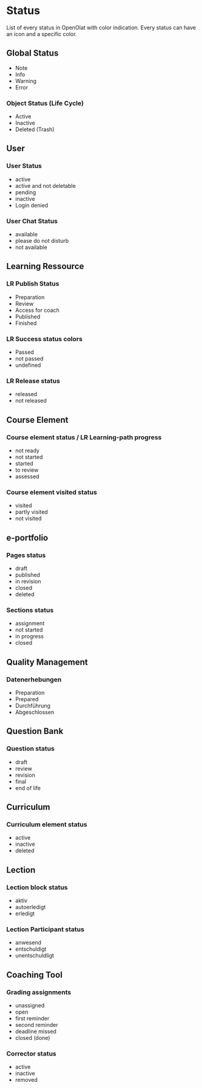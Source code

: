 # Status

List of every status in OpenOlat with color indication. Every status can have an icon and a specific color.

## Global Status

* Note
* Info
* Warning
* Error

### Object Status (Life Cycle)

* Active
* Inactive
* Deleted (Trash)

## User

### User Status

* active
* active and not deletable
* pending
* inactive
* Login denied

### User Chat Status

* available
* please do not disturb
* not available

## Learning Ressource

### LR Publish Status

* Preparation
* Review
* Access for coach
* Published
* Finished

### LR Success status colors

* Passed
* not passed
* undefined

### LR Release status

* released
* not released

## Course Element

### Course element status / LR Learning-path progress

* not ready
* not started
* started
* to review
* assessed

### Course element visited status

* visited
* partly visited
* not visited

## e-portfolio

### Pages status

* draft
* published
* in revision
* closed
* deleted

### Sections status

* assignment
* not started
* in progress
* closed

## Quality Management

### Datenerhebungen

* Preparation
* Prepared
* Durchführung
* Abgeschlossen

## Question Bank

### Question status

* draft
* review
* revision
* final
* end of life

## Curriculum

### Curriculum element status

* active
* inactive
* deleted

## Lection

### Lection block status

* aktiv
* autoerledigt
* erledigt

### Lection Participant status

* anwesend
* entschuldigt
* unentschuldligt

## Coaching Tool

### Grading assignments

* unassigned
* open
* first reminder
* second reminder
* deadline missed
* closed (done)

### Corrector status

* active
* inactive
* removed
